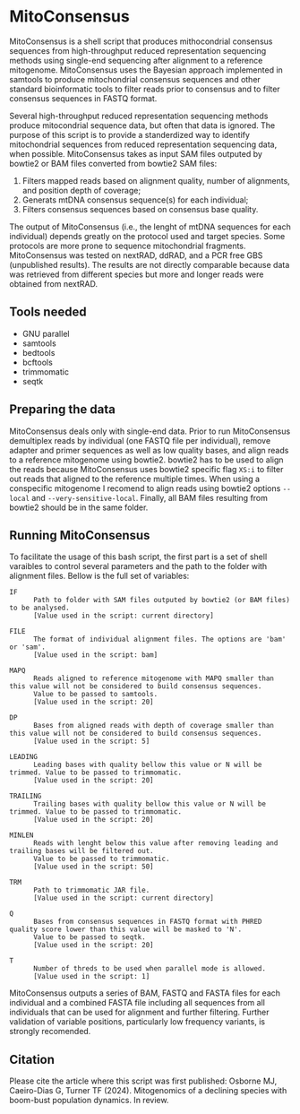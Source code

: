 # MitoConsensus
MitoConsensus is a shell script that produces mithocondrial consensus sequences from high-throughput reduced representation sequencing methods using single-end sequencing after alignment to a reference mitogenome. MitoConsensus uses the Bayesian approach implemented in samtools to produce mitochondrial consensus sequences and other standard bioinformatic tools to filter reads prior to consensus and to filter consensus sequences in FASTQ format.

Several high-throughput reduced representation sequencing methods produce mitocondrial sequence data, but often that data is ignored. The purpose of this script is to provide a standerdized way to identify mitochondrial sequences from reduced representation sequencing data, when possible. MitoConsensus takes as input SAM files outputed by bowtie2 or BAM files converted from bowtie2 SAM files:
1. Filters mapped reads based on alignment quality, number of alignments, and position depth of coverage;
2. Generats mtDNA consensus sequence(s) for each individual;
3. Filters consensus sequences based on consensus base quality.

The output of MitoConsensus (i.e., the lenght of mtDNA sequences for each individual) depends greatly on the protocol used and target species. Some protocols are more prone to sequence mitochondrial fragments. MitoConsensus was tested on nextRAD, ddRAD, and a PCR free GBS (unpublished results). The results are not directly comparable because data was retrieved from different species but more and longer reads were obtained from nextRAD.

## Tools needed
- GNU parallel
- samtools
- bedtools
- bcftools
- trimmomatic
- seqtk

## Preparing the data
MitoConsensus deals only with single-end data. Prior to run MitoConsensus demultiplex reads by individual (one FASTQ file per individual), remove adapter and primer sequences as well as low quality bases, and align reads to a reference mitogenome using bowtie2. bowtie2 has to be used to align the reads because MitoConsensus uses bowtie2 specific flag `XS:i` to filter out reads that aligned to the reference multiple times. When using a conspecific mitogenome I recomend to align reads using bowtie2 options `--local` and `--very-sensitive-local`. Finally, all BAM files resulting from bowtie2 should be in the same folder.

## Running MitoConsensus
To facilitate the usage of this bash script, the first part is a set of shell varaibles to control several parameters and the path to the folder with alignment files. Bellow is the full set of variables:
~~~
IF
      Path to folder with SAM files outputed by bowtie2 (or BAM files) to be analysed.
      [Value used in the script: current directory]

FILE
      The format of individual alignment files. The options are 'bam' or 'sam'.
      [Value used in the script: bam]

MAPQ
      Reads aligned to reference mitogenome with MAPQ smaller than this value will not be considered to build consensus sequences.
      Value to be passed to samtools.
      [Value used in the script: 20]

DP
      Bases from aligned reads with depth of coverage smaller than this value will not be considered to build consensus sequences.
      [Value used in the script: 5]

LEADING
      Leading bases with quality bellow this value or N will be trimmed. Value to be passed to trimmomatic.
      [Value used in the script: 20]

TRAILING
      Trailing bases with quality bellow this value or N will be trimmed. Value to be passed to trimmomatic.
      [Value used in the script: 20]

MINLEN
      Reads with lenght below this value after removing leading and trailing bases will be filtered out.
      Value to be passed to trimmomatic.
      [Value used in the script: 50]

TRM
      Path to trimmomatic JAR file.
      [Value used in the script: current directory]

Q
      Bases from consensus sequences in FASTQ format with PHRED quality score lower than this value will be masked to 'N'. 
      Value to be passed to seqtk.
      [Value used in the script: 20]

T
      Number of threds to be used when parallel mode is allowed.
      [Value used in the script: 1]
~~~
  
MitoConsensus outputs a series of BAM, FASTQ and FASTA files for each individual and a combined FASTA file including all sequences from all individuals that can be used for alignment and further filtering. Further validation of variable positions, particularly low frequency variants, is strongly recomended.

## Citation
Please cite the article where this script was first published: Osborne MJ, Caeiro-Dias G, Turner TF (2024). Mitogenomics of a declining species with boom-bust population dynamics. In review. 
